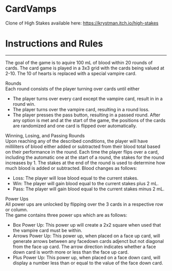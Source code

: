 # CardVamps
Clone of High Stakes available here: https://krystman.itch.io/high-stakes

# Instructions and Rules
***
The goal of the game is to aquire 100 mL of blood within 20 rounds of cards. The card game is played in a 3x3 grid with the cards being valued at 2-10. The 10 of hearts is replaced with a special vampire card.

Rounds  
Each round consists of the player turning over cards until either 
  - The player turns over every card except the vampire card, result in in a round win.
  - The player turns over the vampire card, resulting in a round loss.
  - The player presses the pass button, resulting in a passed round.
After any option is met and at the start of the game, the positions of the cards are randomized and one card is flipped over automatically.

Winning, Losing, and Passing Rounds  
Upon reaching any of the described conditions, the player will have milliliters of blood either added or subtracted from their blood total based on their performance in the round. Each time the player flips over a card, including the automatic one at the start of a round, the stakes for the round increases by 1. The stakes at the end of the round is used to determine how much blood is added or subtracted. Blood changes as follows:
  - Loss: The player will lose blood equal to the current stakes.
  - Win: The player will gain blood equal to the current stakes plus 2 mL.
  - Pass: The player will gain blood equal to the current stakes minus 2 mL.

Power Ups  
All power ups are unlocked by flipping over the 3 cards in a respective row or column.  
The game contains three power ups which are as follows:
  - Box Power Up: This power up will create a 2x2 square when used that the vampire card must be within.
  - Arrows Power Up: This power up, when placed on a face up card, will generate arrows between any facedown cards adjenct but not diagonal from the face up card. The arrow direction indicates whether a face down card is worth more or less than the face up card.
  - Plus Power Up: This power up, when placed on a face down card, will display a number less than or equal to the value of the face down card.

